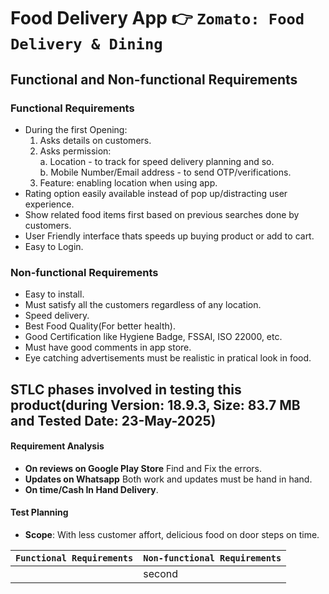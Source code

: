 # Food Delivery App 👉 `Zomato: Food Delivery & Dining`

## Functional and Non-functional Requirements
### Functional Requirements
 - During the first Opening:
    1. Asks details on customers.
    2. Asks permission:<br>
       a. Location - to track for speed delivery planning and so.<br>
       b. Mobile Number/Email address - to send OTP/verifications.
    3. Feature: enabling location when using app.
  - Rating option easily available instead of pop up/distracting user experience.
  - Show related food items first based on previous searches done by customers.
  - User Friendly interface thats speeds up buying product or add to cart.
  - Easy to Login.

### Non-functional Requirements
 - Easy to install.
 - Must satisfy all the customers regardless of any location.
 - Speed delivery.
 - Best Food Quality(For better health).
 - Good Certification like Hygiene Badge, FSSAI, ISO 22000, etc.
 - Must have good comments in app store.
 - Eye catching advertisements must be realistic in pratical look in food.

## STLC phases involved in testing this product(during Version: 18.9.3, Size: 83.7 MB and Tested Date: 23-May-2025)
#### Requirement Analysis
 - **On reviews on Google Play Store** Find and Fix the errors.
 - **Updates on Whatsapp** Both work and updates must be hand in hand.
 - **On time/Cash In Hand Delivery**.
#### Test Planning
 - **Scope**: With less customer affort, delicious food on door steps on time.



<div align="center">


| **`Functional Requirements`** | **`Non-functional Requirements`** |
|--:|:--|
||second|
<div>
